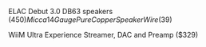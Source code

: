 ELAC Debut 3.0 DB63 speakers                        ($450)
Micca 14 Gauge Pure Copper Speaker Wire              ($39)

WiiM Ultra Experience Streamer, DAC and Preamp      ($329)
